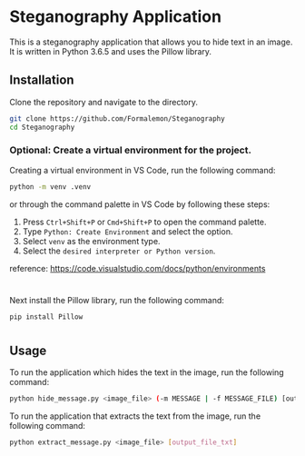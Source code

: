 # Steganography Application
This is a steganography application that allows you to hide text in an image. 
It is written in Python 3.6.5 and uses the Pillow library.

## Installation
Clone the repository and navigate to the directory.
```bash
git clone https://github.com/Formalemon/Steganography
cd Steganography
```
### Optional: Create a virtual environment for the project.
Creating a virtual environment in VS Code, run the following command:
```bash
python -m venv .venv
```
or through the command palette in VS Code by following these steps:
1. Press `Ctrl+Shift+P` or `Cmd+Shift+P` to open the command palette.
2. Type `Python: Create Environment` and select the option.
3. Select `venv` as the environment type.
4. Select the `desired interpreter or Python version`.

reference: https://code.visualstudio.com/docs/python/environments
#

Next install the Pillow library, run the following command:
```bash
pip install Pillow
```

#
## Usage
To run the application which hides the text in the image, run the following command:
```bash
python hide_message.py <image_file> (-m MESSAGE | -f MESSAGE_FILE) [output_file]
```

To run the application that extracts the text from the image, run the following command:
```bash
python extract_message.py <image_file> [output_file_txt]
```